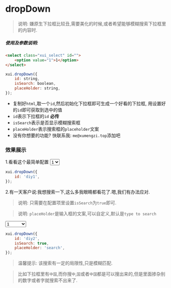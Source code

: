 <link rel="stylesheet" type="text/css" href="../assets/xui.css">
<script type="text/javascript" src="../assets/xui.js"></script>

# dropDown

>说明: 嫌原生下拉框比较丑,需要美化的时候,或者希望能够模糊搜索下拉框里的内容时.

##### 使用及参数说明:
```html
<select class="xui_select" id="">
	<option value="1">1</option>
</select>
```
```js
xui.dropDown({
	id: string,
	isSearch: boolean,
	placeHolder: string,
});
```
* 复制好`html`,取一个`id`,然后初始化下拉框即可生成一个好看的下拉框, 用设置好的`id`即可获取到选中的值
* `id`表示下拉框的`id` **必传**
* `isSearch`表示是否显示模糊搜索框
* `placeHolder`表示搜索框的`placeholder`文案
* 没有你想要的功能? 快联系我: `me@xumengzi.top`添加吧


### 效果展示

1.看看这个最简单配置
<select class="xui_select" id="diy1">
	<option value="1">1</option>
	<option value="2">2</option>
	<option value="3">3</option>
	<option value="4">4</option>
	<option value="5">5</option>
	<option value="6">6</option>
</select>

<script type="text/javascript">
xui.dropDown({
	id: 'diy1',
});
</script>

```js
xui.dropDown({
	id: 'diy1',
});
```

2.有一天客户说:我想搜索一下,这么多我眼睛都看花了.嗯,我们有办法应对.
>说明: 只需要在配置项里设置`isSearch`为`true`即可.

>说明: `placeHolder`是输入框的文案,可以自定义,默认是`type to search`

<select class="xui_select" id="diy2">
	<option value="1">1</option>
	<option value="2">客户</option>
	<option value="3">hello</option>
	<option value="4">world</option>
	<option value="5">reactJs</option>
	<option value="6">程序猿</option>
</select>

<script type="text/javascript">
xui.dropDown({
	id: 'diy2',
	isSearch: true,
	placeHolder: 'search',
});
</script>

```js
xui.dropDown({
	id: 'diy2',
	isSearch: true,
	placeHolder: 'search',
});
```

>温馨提示: 该搜索有一定的局限性,只是模糊匹配.

>比如下拉框里有`中国`,而你搜`中`,`国`或者`中国`都是可以搜出来的,但是里面掺杂别的数字或者字就搜索不出来了.